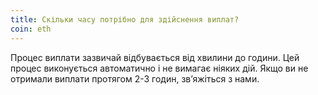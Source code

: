 ```yaml
---
title: Скільки часу потрібно для здійснення виплат?
coin: eth
---
```


Процес виплати зазвичай відбувається від хвилини до години. Цей процес виконується автоматично і не вимагає ніяких дій. Якщо ви не отримали виплати протягом 2-3 годин, зв’яжіться з нами.
